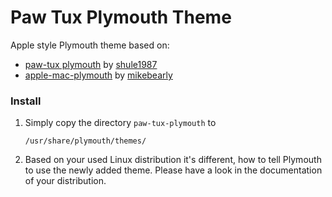 # Paw Tux Plymouth Theme

Apple style Plymouth theme based on:

- [paw-tux plymouth](https://www.deviantart.com/shule1987/art/paw-tux-plymouth-273045193) by [shule1987](https://www.deviantart.com/shule1987)
- [apple-mac-plymouth](https://www.opencode.net/mikebearly/apple-mac-plymouth) by [mikebearly](https://www.opencode.net/mikebearly)


### Install
1. Simply copy the directory `paw-tux-plymouth` to
    ```
    /usr/share/plymouth/themes/
    ```
2. Based on your used Linux distribution it's different, how to tell Plymouth to use the newly added theme. Please have a look in the documentation of your distribution.
